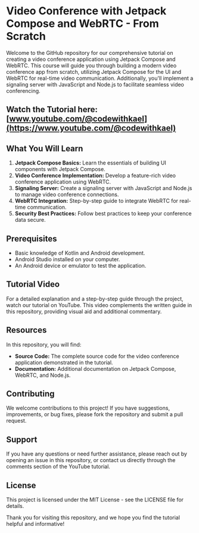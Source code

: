 # Video Conference with Jetpack Compose and WebRTC - From Scratch

Welcome to the GitHub repository for our comprehensive tutorial on creating a video conference application using Jetpack Compose and WebRTC. This course will guide you through building a modern video conference app from scratch, utilizing Jetpack Compose for the UI and WebRTC for real-time video communication. Additionally, you'll implement a signaling server with JavaScript and Node.js to facilitate seamless video conferencing.

## **Watch the Tutorial here**: [www.youtube.com/@codewithkael](https://www.youtube.com/@codewithkael)

## What You Will Learn
1. **Jetpack Compose Basics:** Learn the essentials of building UI components with Jetpack Compose.
2. **Video Conference Implementation:** Develop a feature-rich video conference application using WebRTC.
3. **Signaling Server:** Create a signaling server with JavaScript and Node.js to manage video conference connections.
4. **WebRTC Integration:** Step-by-step guide to integrate WebRTC for real-time communication.
5. **Security Best Practices:** Follow best practices to keep your conference data secure.

## Prerequisites
- Basic knowledge of Kotlin and Android development.
- Android Studio installed on your computer.
- An Android device or emulator to test the application.

## Tutorial Video
For a detailed explanation and a step-by-step guide through the project, watch our tutorial on YouTube. This video complements the written guide in this repository, providing visual aid and additional commentary.

## Resources
In this repository, you will find:
- **Source Code:** The complete source code for the video conference application demonstrated in the tutorial.
- **Documentation:** Additional documentation on Jetpack Compose, WebRTC, and Node.js.

## Contributing
We welcome contributions to this project! If you have suggestions, improvements, or bug fixes, please fork the repository and submit a pull request.

## Support
If you have any questions or need further assistance, please reach out by opening an issue in this repository, or contact us directly through the comments section of the YouTube tutorial.

## License
This project is licensed under the MIT License - see the LICENSE file for details.

Thank you for visiting this repository, and we hope you find the tutorial helpful and informative!
